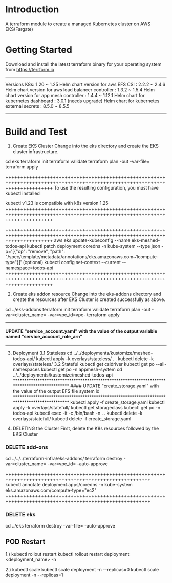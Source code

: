 # Introduction 
A terraform module to create a managed Kubernetes cluster on AWS EKS(Fargate)

# Getting Started
Download and install the latest terraform binary for your operating system from https://terrform.io

*******************************
Versions
K8s: 1.20 ~ 1.25
Helm chart version for aws EFS CSI : 2.2.2 ~ 2.4.6
Helm chart version for aws load balancer controller : 1.3.2 ~ 1.5.4
Helm chart version for app mesh controller : 1.4.4 ~ 1.12.1
Helm chart for kubernetes dashboard : 3.0.1 (needs upgrade)
Helm chart for kubernetes external secrets : 8.5.0 ~ 8.5.5
*******************************

# Build and Test

1. Create EKS Cluster
Change into the eks directory and create the EKS cluster infrastructure.

cd eks
terraform init
terraform validate
terraform plan -out <FILENAME1> -var-file=<FILENAME>
terraform apply <FILENAME1>

++++++++++++++++++++++++++++++++++++++++++++++++++++++++++++++++++++++++++++++++++++++++++++++++++++++++++++++++++++++++++++
To use the resulting configuration, you must have kubectl installed

kubectl v1.23 is compatible with k8s version 1.25
++++++++++++++++++++++++++++++++++++++++++++++++++++++++++++++++++++++++++++++++++++++++++++++++++++++++++++++++++++++++++++

++++++++++++++++++++++++++++++++++++++++++++++++++++++++++++++++++++++++++++++++++++++++++++++++++++++++++++++++++++++++++++
aws eks update-kubeconfig --name eks-meshed-todos-api
kubectl patch deployment coredns -n kube-system --type json -p='[{"op": "remove", "path": "/spec/template/metadata/annotations/eks.amazonaws.com~1compute-type"}]'
(optional) kubectl config set-context --current --namespace=todos-api
++++++++++++++++++++++++++++++++++++++++++++++++++++++++++++++++++++++++++++++++++++++++++++++++++++++++++++++++++++++++++++

2. Create eks addon resource
Change into the eks-addons directory and create the resources after EKS Cluster is created successfully as above.

cd ../eks-addons
terraform init
terraform validate
terraform plan -out <FILENAME2> -var=cluster_name=<CLUSTERNAME> -var=vpc_id=vpc-<ID> 
terraform apply <FILENAME2>

*******************************
####  UPDATE "service_account.yaml" with the value of the output variable named "service_account_role_arn" 
*******************************

3. Deployment
    3.1 Stateless
        cd ../../deployments/kustomize/meshed-todos-api/
        kubectl apply -k overlays/stateless/
        .
        .
        kubectl delete -k overlays/stateless/
    3.2 Stateful
        kubectl get csidriver
        kubectl get po --all-namespaces
        kubectl get po -n appmesh-system
        cd ../../deployments/kustomize/meshed-todos-api
            *********************************************************************************************
            ####  UPDATE "create_storage.yaml" with the value of the output EFS file system id 
            *********************************************************************************************
            kubectl apply -f create_storage.yaml
            kubectl apply -k overlays/statefull/
        kubectl get storageclass
        kubectl get po -n todos-api
        kubectl exec -it <POD> -c <CONTAINER> /bin/bash -n <NS>
        .
        .
        kubectl delete -k overlays/statefull/
        kubectl delete -f create_storage.yaml

4. DELETING the Cluster
First, delete the K8s resources followed by the EKS Cluster

### DELETE add-ons
cd ../../../terraform-infra/eks-addons/
terraform destroy -var=cluster_name=<CLUSTERNAME> -var=vpc_id=<VPCID> -auto-approve

+++++++++++++++++++++++++++++++++++++++++++++++++++++++++++++++++++++++++++++++++++++++++++++++++++++++
kubectl annotate deployment.apps/coredns -n kube-system eks.amazonaws.com/compute-type="ec2"
+++++++++++++++++++++++++++++++++++++++++++++++++++++++++++++++++++++++++++++++++++++++++++++++++++++++

### DELETE eks
cd ../eks
terraform destroy -var-file=<FILENAME> -auto-approve



POD Restart
-----------------
1.) kubectl rollout restart
    kubectl rollout restart deployment <deployment_name> -n <namespace>

2.) kubectl scale
    kubectl scale deployment <deployment name> -n <namespace> --replicas=0
    kubectl scale deployment <deployment name> -n <namespace> --replicas=1